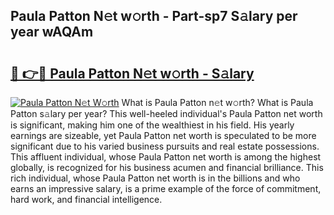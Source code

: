 ## Paula Patton N𝚎t w𝚘rth - Part-sp7 S𝚊lary per year wAQAm

# <h2><a href="http://gc3htl.nevu.top/?p=Paula+Patton">🔗 👉🔴 Paula Patton N𝚎t w𝚘rth - S𝚊lary</a></h2>

[![Paula Patton N𝚎t W𝚘rth](https://i.imgur.com/Oavwk0R.jpeg)](http://gc3htl.nevu.top/?p=Paula+Patton)
What is Paula Patton n𝚎t w𝚘rth? What is Paula Patton s𝚊lary per year?
This well-heeled individual's Paula Patton net worth is significant, making him one of the wealthiest in his field. His yearly earnings are sizeable, yet Paula Patton net worth is speculated to be more significant due to his varied business pursuits and real estate possessions. This affluent individual, whose Paula Patton net worth is among the highest globally, is recognized for his business acumen and financial brilliance. This rich individual, whose Paula Patton net worth is in the billions and who earns an impressive salary, is a prime example of the force of commitment, hard work, and financial intelligence.
